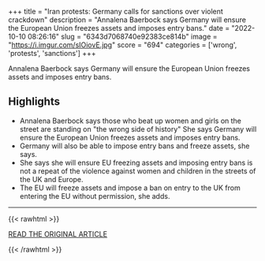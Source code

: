 +++
title = "Iran protests: Germany calls for sanctions over violent crackdown"
description = "Annalena Baerbock says Germany will ensure the European Union freezes assets and imposes entry bans."
date = "2022-10-10 08:26:16"
slug = "6343d7068740e92383ce814b"
image = "https://i.imgur.com/sIOiovE.jpg"
score = "694"
categories = ['wrong', 'protests', 'sanctions']
+++

Annalena Baerbock says Germany will ensure the European Union freezes assets and imposes entry bans.

## Highlights

- Annalena Baerbock says those who beat up women and girls on the street are standing on "the wrong side of history" She says Germany will ensure the European Union freezes assets and imposes entry bans.
- Germany will also be able to impose entry bans and freeze assets, she says.
- She says she will ensure EU freezing assets and imposing entry bans is not a repeat of the violence against women and children in the streets of the UK and Europe.
- The EU will freeze assets and impose a ban on entry to the UK from entering the EU without permission, she adds.

---

{{< rawhtml >}}
  <p class="article-category">
    <a target="_blank" href="https://www.bbc.com/news/world-middle-east-63195358">READ THE ORIGINAL ARTICLE</a>
  </p>
{{< /rawhtml >}}

